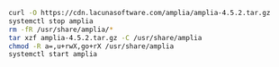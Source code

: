 ﻿```sh
curl -O https://cdn.lacunasoftware.com/amplia/amplia-4.5.2.tar.gz
systemctl stop amplia
rm -fR /usr/share/amplia/*
tar xzf amplia-4.5.2.tar.gz -C /usr/share/amplia
chmod -R a=,u+rwX,go+rX /usr/share/amplia
systemctl start amplia
```
